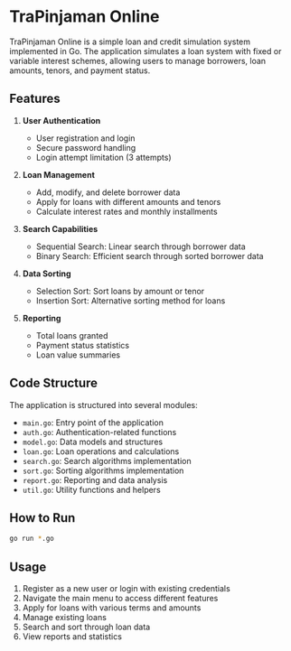 # TraPinjaman Online

TraPinjaman Online is a simple loan and credit simulation system implemented in Go. The application simulates a loan system with fixed or variable interest schemes, allowing users to manage borrowers, loan amounts, tenors, and payment status.

## Features

1. **User Authentication**
   - User registration and login
   - Secure password handling
   - Login attempt limitation (3 attempts)

2. **Loan Management**
   - Add, modify, and delete borrower data
   - Apply for loans with different amounts and tenors
   - Calculate interest rates and monthly installments

3. **Search Capabilities**
   - Sequential Search: Linear search through borrower data
   - Binary Search: Efficient search through sorted borrower data

4. **Data Sorting**
   - Selection Sort: Sort loans by amount or tenor
   - Insertion Sort: Alternative sorting method for loans

5. **Reporting**
   - Total loans granted
   - Payment status statistics
   - Loan value summaries

## Code Structure

The application is structured into several modules:

- `main.go`: Entry point of the application
- `auth.go`: Authentication-related functions
- `model.go`: Data models and structures
- `loan.go`: Loan operations and calculations
- `search.go`: Search algorithms implementation
- `sort.go`: Sorting algorithms implementation
- `report.go`: Reporting and data analysis
- `util.go`: Utility functions and helpers

## How to Run

```bash
go run *.go
```

## Usage

1. Register as a new user or login with existing credentials
2. Navigate the main menu to access different features
3. Apply for loans with various terms and amounts
4. Manage existing loans
5. Search and sort through loan data
6. View reports and statistics